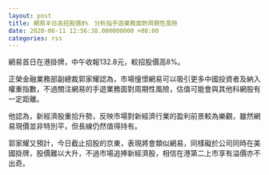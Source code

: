 ```yaml
---
layout: post
title: 網易半日高招股價8%　分析指手遊業務面對周期性風險
date: 2020-06-11 12:56:38.000000000 +08:00
categories: rss
---
```


網易首日在港掛牌，中午收報132.8元，較招股價高8%。

正榮金融業務部副總裁郭家耀認為，市場憧憬網易可以吸引更多中國投資者及納入權重指數，不過關注網易的手遊業務面對周期性風險，估值可能會與其他科網股有一定距離。

他認為，新經濟股重拾升勢，反映市場對新經濟行業的盈利前景較為樂觀，雖然網易現價並非特別平，但長線仍然值得持有。

郭家耀又預計，今日截止招股的京東，表現將會類似網易，同樣礙於公司同時在美國掛牌，股價難以大升，不過市場追捧新經濟股，相信在港第二上市享有溢價亦不出奇。
